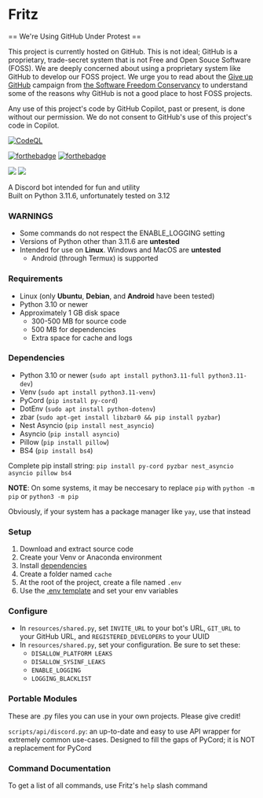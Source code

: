 # Fritz

== We're Using GitHub Under Protest ==

This project is currently hosted on GitHub.  This is not ideal; GitHub is a
proprietary, trade-secret system that is not Free and Open Souce Software
(FOSS).  We are deeply concerned about using a proprietary system like GitHub
to develop our FOSS project.  We urge you to read about the
[Give up GitHub](https://GiveUpGitHub.org) campaign from
[the Software Freedom Conservancy](https://sfconservancy.org) to understand
some of the reasons why GitHub is not a good place to host FOSS projects.

Any use of this project's code by GitHub Copilot, past or present, is done
without our permission.  We do not consent to GitHub's use of this project's
code in Copilot.

[![CodeQL](https://github.com/psychon-night/Fritz-for-Discord/actions/workflows/codeql.yml/badge.svg)](https://github.com/psychon-night/Fritz-for-Discord/actions/workflows/codeql.yml)

[![forthebadge](https://forthebadge.com/images/badges/powered-by-black-magic.svg)](https://forthebadge.com) [![forthebadge](https://forthebadge.com/images/badges/contains-tasty-spaghetti-code.svg)](https://forthebadge.com) 

![](https://raw.githubusercontent.com/psychon-night/psychon-night.github.io/refs/heads/main/shared/platform-indicators/platform-linux.svg) ![](https://raw.githubusercontent.com/psychon-night/psychon-night.github.io/refs/heads/main/shared/platform-indicators/platform-android.svg)

A Discord bot intended for fun and utility\
Built on Python 3.11.6, unfortunately tested on 3.12

### WARNINGS
- Some commands do not respect the ENABLE_LOGGING setting
- Versions of Python other than 3.11.6 are **untested**
- Intended for use on **Linux**. Windows and MacOS are **untested**
	- Android (through Termux) is supported

### Requirements
- Linux (only **Ubuntu**, **Debian**, and **Android** have been tested)
- Python 3.10 or newer
- Approximately 1 GB disk space
	- 300-500 MB for source code
	- 500 MB for dependencies
	- Extra space for cache and logs

### Dependencies
- Python 3.10 or newer (`sudo apt install python3.11-full python3.11-dev`)
- Venv (`sudo apt install python3.11-venv`)
- PyCord (`pip install py-cord`)
- DotEnv (`sudo apt install python-dotenv`)
- zbar (`sudo apt-get install libzbar0 && pip install pyzbar`)
- Nest Asyncio (`pip install nest_asyncio`)
- Asyncio (`pip install asyncio`)
- Pillow (`pip install pillow`)
- BS4 (`pip install bs4`)

Complete pip install string: `pip install py-cord pyzbar nest_asyncio asyncio pillow bs4`

**NOTE**: On some systems, it may be neccesary to replace `pip` with `python -m pip` or `python3 -m pip`

Obviously, if your system has a package manager like `yay`, use that instead

### Setup
1. Download and extract source code
2. Create your Venv or Anaconda environment
3. Install [dependencies](#dependencies)
4. Create a folder named `cache`
5. At the root of the project, create a file named `.env`
6. Use the [.env template](https://github.com/psychon-night/Fritz-for-Discord/blob/main/.env.template) and set your env variables

### Configure
- In `resources/shared.py`, set `INVITE_URL` to your bot's URL, `GIT_URL` to your GitHub URL, and `REGISTERED_DEVELOPERS` to your UUID
- In `resources/shared.py`, set your configuration. Be sure to set these:
	- `DISALLOW_PLATFORM LEAKS`
	- `DISALLOW_SYSINF_LEAKS`
	- `ENABLE_LOGGING`
	- `LOGGING_BLACKLIST`

### Portable Modules

These are .py files you can use in your own projects. Please give credit!

`scripts/api/discord.py`: an up-to-date and easy to use API wrapper for extremely common use-cases. Designed to fill the gaps of PyCord; it is NOT a replacement for PyCord

### Command Documentation

To get a list of all commands, use Fritz's `help` slash command
